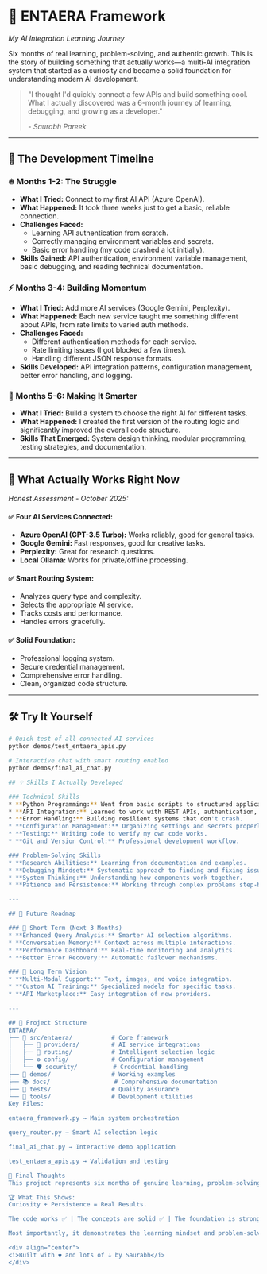 # 🚀 ENTAERA Framework

_My AI Integration Learning Journey_

Six months of real learning, problem-solving, and authentic growth. This is the story of building something that actually works—a multi-AI integration system that started as a curiosity and became a solid foundation for understanding modern AI development.

> "I thought I'd quickly connect a few APIs and build something cool. What I actually discovered was a 6-month journey of learning, debugging, and growing as a developer."
>
> _- Saurabh Pareek_

---

## 📖 The Development Timeline

### 🔥 Months 1-2: The Struggle
- **What I Tried:** Connect to my first AI API (Azure OpenAI).
- **What Happened:** It took three weeks just to get a basic, reliable connection.
- **Challenges Faced:**
  - Learning API authentication from scratch.
  - Correctly managing environment variables and secrets.
  - Basic error handling (my code crashed a lot initially).
- **Skills Gained:** API authentication, environment variable management, basic debugging, and reading technical documentation.

### ⚡ Months 3-4: Building Momentum
- **What I Tried:** Add more AI services (Google Gemini, Perplexity).
- **What Happened:** Each new service taught me something different about APIs, from rate limits to varied auth methods.
- **Challenges Faced:**
  - Different authentication methods for each service.
  - Rate limiting issues (I got blocked a few times).
  - Handling different JSON response formats.
- **Skills Developed:** API integration patterns, configuration management, better error handling, and logging.

### 🚀 Months 5-6: Making It Smarter
- **What I Tried:** Build a system to choose the right AI for different tasks.
- **What Happened:** I created the first version of the routing logic and significantly improved the overall code structure.
- **Skills That Emerged:** System design thinking, modular programming, testing strategies, and documentation.

---

## 🎯 What Actually Works Right Now
_Honest Assessment - October 2025:_

#### ✅ Four AI Services Connected:
* **Azure OpenAI (GPT-3.5 Turbo):** Works reliably, good for general tasks.
* **Google Gemini:** Fast responses, good for creative tasks.
* **Perplexity:** Great for research questions.
* **Local Ollama:** Works for private/offline processing.

#### ✅ Smart Routing System:
* Analyzes query type and complexity.
* Selects the appropriate AI service.
* Tracks costs and performance.
* Handles errors gracefully.

#### ✅ Solid Foundation:
* Professional logging system.
* Secure credential management.
* Comprehensive error handling.
* Clean, organized code structure.

---

## 🛠️ Try It Yourself

```bash
# Quick test of all connected AI services
python demos/test_entaera_apis.py

# Interactive chat with smart routing enabled
python demos/final_ai_chat.py

## 💡 Skills I Actually Developed

### Technical Skills
* **Python Programming:** Went from basic scripts to structured applications.
* **API Integration:** Learned to work with REST APIs, authentication, and headers.
* **Error Handling:** Building resilient systems that don't crash.
* **Configuration Management:** Organizing settings and secrets properly.
* **Testing:** Writing code to verify my own code works.
* **Git and Version Control:** Professional development workflow.

### Problem-Solving Skills
* **Research Abilities:** Learning from documentation and examples.
* **Debugging Mindset:** Systematic approach to finding and fixing issues.
* **System Thinking:** Understanding how components work together.
* **Patience and Persistence:** Working through complex problems step-by-step.

---

## 🔮 Future Roadmap

### 🔄 Short Term (Next 3 Months)
* **Enhanced Query Analysis:** Smarter AI selection algorithms.
* **Conversation Memory:** Context across multiple interactions.
* **Performance Dashboard:** Real-time monitoring and analytics.
* **Better Error Recovery:** Automatic failover mechanisms.

### 🌟 Long Term Vision
* **Multi-Modal Support:** Text, images, and voice integration.
* **Custom AI Training:** Specialized models for specific tasks.
* **API Marketplace:** Easy integration of new providers.

---

## 📂 Project Structure
ENTAERA/
├── 📁 src/entaera/           # Core framework
│   ├── 🤖 providers/         # AI service integrations
│   ├── 🧠 routing/           # Intelligent selection logic
│   ├── ⚙️ config/            # Configuration management
│   └── 🛡️ security/          # Credential handling
├── 🎯 demos/                 # Working examples
├── 📚 docs/                  # Comprehensive documentation
├── 🧪 tests/                 # Quality assurance
└── 🔧 tools/                 # Development utilities
Key Files:

entaera_framework.py → Main system orchestration

query_router.py → Smart AI selection logic

final_ai_chat.py → Interactive demo application

test_entaera_apis.py → Validation and testing

🎉 Final Thoughts
This project represents six months of genuine learning, problem-solving, and growth. It's not perfect or "revolutionary," but it's real.

🏆 What This Shows:
Curiosity + Persistence = Real Results.

The code works ✅ | The concepts are solid ✅ | The foundation is strong ✅

Most importantly, it demonstrates the learning mindset and problem-solving approach that makes good developers.

<div align="center">
<i>Built with ❤️ and lots of ☕ by Saurabh</i>
</div>
